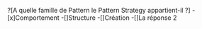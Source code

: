 ?[A quelle famille de Pattern le Pattern Strategy appartient-il ?]
-[x]Comportement
-[]Structure
-[]Création
-[]La réponse 2
